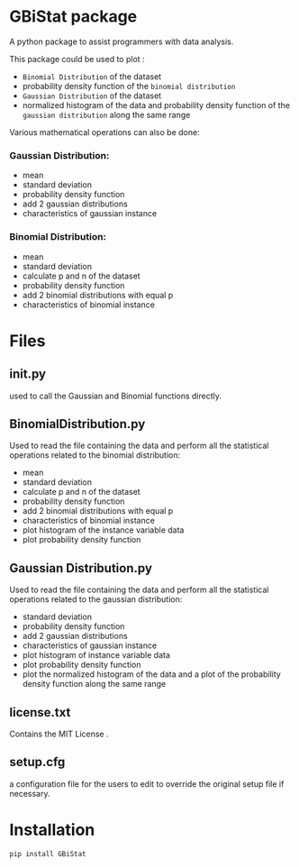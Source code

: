 # GBiStat package

A python package to assist programmers with data analysis.

This package could be used to plot :
* `Binomial Distribution` of the dataset
* probability density function of the `binomial distribution` 
* `Gaussian Distribution` of the dataset
* normalized histogram of the data and probability density function of the `gaussian distribution` along the same range


Various mathematical operations can also be done:

### Gaussian Distribution:
* mean
* standard deviation
* probability density function
* add 2 gaussian distributions 
* characteristics of gaussian instance

### Binomial Distribution:
* mean
* standard deviation
* calculate p and n of the dataset
* probability density function
* add 2 binomial distributions with equal p
* characteristics of binomial instance


# Files

## __init__.py

used to call the Gaussian and Binomial functions directly.

## BinomialDistribution.py

Used to read the file containing the data and perform all the statistical operations related to the binomial distribution:
* mean
* standard deviation
* calculate p and n of the dataset
* probability density function
* add 2 binomial distributions with equal p
* characteristics of binomial instance
* plot histogram of the instance variable data 
* plot probability density function

## Gaussian Distribution.py

Used to read the file containing the data and perform all the statistical operations related to the gaussian distribution:
* standard deviation
* probability density function
* add 2 gaussian distributions 
* characteristics of gaussian instance
* plot histogram of instance variable data
* plot probability density function
* plot the normalized histogram of the data and a plot of the probability density function along the same range

## license.txt

Contains the MIT License .

## setup.cfg

a configuration file for the users to edit to override the original setup file if necessary.


# Installation

```
pip install GBiStat

```

